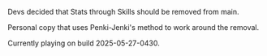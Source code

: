 Devs decided that Stats through Skills should be removed from main.

Personal copy that uses Penki-Jenki's method to work around the removal.

Currently playing on build 2025-05-27-0430.
